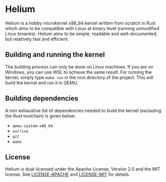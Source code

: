 # Helium

Helium is a hobby microkernel x86_64 kernel written from scratch in Rust which aims to be
compatible with Linux at binary level (running unmodified Linux binaries).
Helium aims to be simple, readable and well-documented, but relatively fast and efficient.

## Building and running the kernel

The building process can only be done on Linux machines. If you are on Windows, you can use WSL to
achieve the same result.
For running the kernel, simply type `make run` in the root directory of the project. This will build the kernel and run it in QEMU.

## Building dependencies
A non exhaustive list of dependencies needed to build the kernel (excluding the Rust toolchain) is given below:
- `qemu-system-x86_64`
- `xorriso`
- `git`
- `make`

## License

Helium is dual-licensed under the Apache License, Version 2.0 and the MIT license.
See [LICENSE-APACHE](LICENSE-APACHE) and [LICENSE-MIT](LICENSE-MIT) for details.
